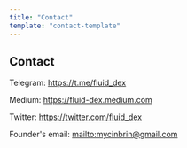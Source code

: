 ```yaml
---
title: "Contact"
template: "contact-template"
---
```


## Contact

Telegram: <https://t.me/fluid_dex>

Medium: <https://fluid-dex.medium.com>

Twitter: <https://twitter.com/fluid_dex>

Founder's email: <mailto:mycinbrin@gmail.com>

